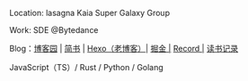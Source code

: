 Location: lasagna Kaia Super Galaxy Group

Work: SDE @Bytedance

Blog：[博客园](https://www.cnblogs.com/srtain/)  | [简书](https://www.jianshu.com/u/9bcfe3ec3d23) |  [Hexo（老博客）](https://srtian96.gitee.io/blog/)|  [掘金  |](https://juejin.cn/user/2647279729648551)  [Record  |](https://github.com/srtian/Record)  [读书记录](https://www.notion.so/a55c12708dbe42969b7052a6fe9f35c2)

JavaScript（TS）/ Rust / Python / Golang
